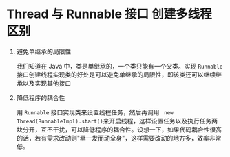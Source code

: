 #  Thread 与 Runnable 接口 创建多线程区别

1. 避免单继承的局限性

   我们知道在 Java 中，类是单继承的，一个类只能有一个父类。实现 ```Runnable``` 接口创建线程实现类的好处是可以避免单继承的局限性，即该类还可以继续继承以及实现其他接口

   

2. 降低程序的耦合性

   用 ```Runnable``` 接口实现类来设置线程任务，然后再调用 ``` new Thread(RunnableImpl).start()```来开启线程，这样设置任务以及执行任务两块分开，互不干扰，可以降低程序的耦合性。设想一下，如果代码耦合性很高的话，若有需求改动则"牵一发而动全身"，这样需要改动的地方多，效率非常低。